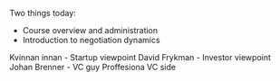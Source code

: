 
Two things today:
- Course overview and administration
- Introduction to negotiation dynamics

Kvinnan innan - Startup viewpoint
David Frykman - Investor viewpoint
Johan Brenner - VC guy Proffesiona VC side
